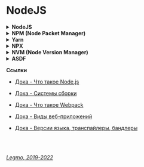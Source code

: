 <h1> NodeJS </h1>

[//]: # (NodeJS)
<details><summary><b>NodeJS</b></summary><p>

  - Node.js — это среда выполнения языка JavaScript. Просто другой способ выполнять код на вашем компьютере. Если вы хотите, чтобы платформа была HTTP-сервером, вам придётся написать HTTP-сервер (с помощью встроенных библиотек).
  - Для проверки успешной установки Node.js используйте команду `$ node -v`
  - Обновление под Windows - просто скачай и установи заново с сайта https://nodejs.org/en/
  - В Win 10x64 по-умолчанию ставится в C:\Program Files\nodejs\
  - Первая версия node.js представлена в 2009

  **Ссылки**
  - [Node.js - Official site](https://nodejs.org/en/)
  - [Node.js - Официальная документация на русском](https://nodejs.org/ru/docs/)
    - [Дока - Что такое Node.js](https://doka.guide/tools/nodejs/)
  - [Хабр - Руководство по Node.js (10 частей)](https://habr.com/ru/company/ruvds/blog/422893/)
  - [metanit.com - Руководство по Node.js](https://metanit.com/web/nodejs/)
  - [Manuel Kiessling - Node.js для начинающих (2013)](http://spmbt.github.io/NodeBeginnersBook-ru/)
  - [Кантор - Скринкаст по Node.JS (YouTube, 2021)](https://www.youtube.com/playlist?list=PLDyvV36pndZFWfEQpNixIHVvp191Hb3Gg)

<br></p>
</details>

[//]: # (NPM - Node Packet Manager)
<details><summary><b>NPM (Node Packet Manager)</b></summary><p>

  - Менеджер пакетов (инструмент Command Line Interface), входящий в состав Node.js + онлайн-репозиторий для публикации проектов Node.js с открытым исходным кодом.
  - Использует клиент командной строки и базу данных, состоящую из общедоступных и приватных пакетов, известной как npm registry. Пользователи могут получить доступ к базе через сайт или через консоль.
  - Автоматизация процесса установки, обновления и удаления сторонних модулей, управление зависимостями.
  - Позволяет разработчикам устанавливать пакеты как глобально, так и локально.
  - Для проверки успешной установки npm используйте команду `$ npm -v`
  - Сам по себе npm не запускает никаких пакетов. Если вы хотите запустить пакет, используя npm, вы должны указать этот пакет в своем файле `package.json`. НУ или ещё как-то извернуться

  **Ссылки**
  - [Official Site](https://www.npmjs.com)
  - [npm trends - Compare NPM package downloads](https://www.npmtrends.com)
  - [Cheat Sheet: npm vs Yarn Commands](https://www.digitalocean.com/community/tutorials/nodejs-npm-yarn-cheatsheet)

<br></p>
</details>

[//]: # (Yarn)
<details><summary><b>Yarn</b></summary><p>

  - менеджер пакетов, альтернатива npm. Разработан в Facebook чтобы избавится от недостатков npm.
  - технически Yarn не является заменой npm - берет информацию про модули из базы npm. Yarn это новый установщик который по-прежнему базируется на структуре заданной npm. В Yarn доступны все те же пакеты, что и в npm, поэтому, переезд с npm на Yarn не требует больших усилий.
  - Отличия от npm:
    - Наличие yarn.lock файла для хранения списка зависимостей
    - Работает быстрее
    - Безопаснее - не позволяет автоматически запускать код зависимостей и добавлять зависимости на лету.
  - Недостатки Yarn:
     - Одновременное использование npm и Yarn создает конфликты. 
     - Большая необходимость в дисковом пространстве, так как Yarn сохраняет зависимости локально.
    
    **Ссылки**
    - [npm vs Yarn — какой менеджер пакетов стоит использовать ?](https://ua-blog.com/npm-vs-yarn-%D0%BA%D0%B0%D0%BA%D0%BE%D0%B9-%D0%BC%D0%B5%D0%BD%D0%B5%D0%B4%D0%B6%D0%B5%D1%80-%D0%BF%D0%B0%D0%BA%D0%B5%D1%82%D0%BE%D0%B2-%D1%81%D1%82%D0%BE%D0%B8%D1%82-%D0%B8%D1%81%D0%BF%D0%BE%D0%BB/)
- [Cheat Sheet: npm vs Yarn Commands](https://www.digitalocean.com/community/tutorials/nodejs-npm-yarn-cheatsheet)

<br></p>
</details>

[//]: # (NPX)
<details><summary><b>NPX</b></summary><p>

  - Инструмент Command Line Interface для упрощения установки и управления зависимостями, размещенными в реестре npm
  - Для проверки успешной установки npm используйте команду `$ npx -v`
  - Позволяет:
    - легко запускать локально установленный пакет из коммандной строки (не надо прописывать его в package.json и т.д.). Без необходимости указывать полный путь до исполняемого файла - npx сам найдёт где у тебя установлен данный пакет.
    - запускать пакет прямо с GitHub, без локальной установки (полезно для тестирования проекта)
    - запускать произвольных фрагментов кода, доступных по некоему адресу. Например из GitHub Gis / реопзиториев
    - запускать разные версии одних и тех же утилит, указывая нужную версию с помощью конструкции @version.
    - запускать JavaScript-код с использованием различных версий Node.js. Позволяет отказаться от NVM и его аналогов. Выглядит так: `npx node@6 что-то-там`

  **Ссылки**
  -[hexlet - JS: Настройка окружения. NPX](https://ru.hexlet.io/courses/js-setup-environment/lessons/npx/theory_unit)
  
<br></p>
</details>

[//]: # (NVM)
<details><summary><b>NVM (Node Version Manager)</b></summary><p>

  - Менеджер версий Node.js, управляет версиями node.js и npm
  - Позволяет удобно переключаться между различными версиями Node.js, с его помощью можно, например, установить и попробовать новую версию Node.js, после чего, при необходимости, вернуться на старую. 
  - Полезно когда нужно испытать какой-нибудь код на старой версии Node.js.
  - С появлением NPX уже не так актуален

<br></p>
</details>

[//]: # (ASDF)
<details><summary><b>ASDF</b></summary><p>

  - Универсальный менеджер версий чего угодно. Надстройка над всеми другими менеджерами - nvm, yarn, pyenv, rvm, rustup, gvm...
  - Работает под Linux / MacOS. Windows - только под Windows SL
  - Написан на bash 
  - Удобно, например, когда работаешь с разными языками. Не надо использовать отдельный пакетный менеджер для Phyton, отдельный для JS/Nodejs...
  - Кроме того, через asdf можно управлять версиями различных утилит и сервисов

**Ссылки**
- [ASDF - Official site](https://asdf-vm.com/)
- [Упарвление версиями чего угодно при помощи asdf](https://semakin.dev/2020/05/asdf/)
<br></p>
</details>


**Ссылки**
- [Дока - Что такое Node.js](https://doka.guide/tools/nodejs/)
- [Дока - Системы сборки](https://doka.guide/tools/bundlers/)
- [Дока - Что такое Webpack](https://doka.guide/tools/webpack/#otslezhivanie-izmeneniy-v-proekte)
- [Дока - Виды веб-приложений ](https://doka.guide/js/web-app-types/)
- [Дока - Версии языка, транспайлеры, бандлеры](https://doka.guide/js/language-versions/)


  <br> 
  <br> 

*[Legmo, 2019-2022](https://github.com/Legmo/notes/)*